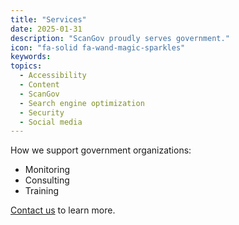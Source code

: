 ```yaml
---
title: "Services"
date: 2025-01-31
description: "ScanGov proudly serves government."
icon: "fa-solid fa-wand-magic-sparkles"
keywords: 
topics:
  - Accessibility
  - Content
  - ScanGov
  - Search engine optimization
  - Security
  - Social media
---
```


How we support government organizations:

- Monitoring
- Consulting
- Training

[Contact us](/contact) to learn more.